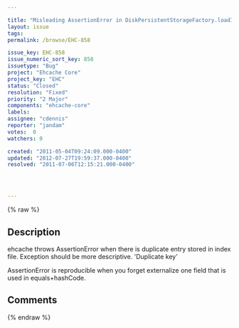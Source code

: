 ```yaml
---

title: "Misleading AssertionError in DiskPersistentStorageFactory.loadIndex"
layout: issue
tags: 
permalink: /browse/EHC-858

issue_key: EHC-858
issue_numeric_sort_key: 858
issuetype: "Bug"
project: "Ehcache Core"
project_key: "EHC"
status: "Closed"
resolution: "Fixed"
priority: "2 Major"
components: "ehcache-core"
labels: 
assignee: "cdennis"
reporter: "jandam"
votes:  0
watchers: 0

created: "2011-05-04T09:24:09.000-0400"
updated: "2012-07-27T19:59:37.000-0400"
resolved: "2011-07-06T12:15:21.000-0400"




---
```


{% raw %}

## Description

<div markdown="1" class="description">

ehcache throws AssertionError when there is duplicate entry stored in index file. Exception should be more descriptive. 'Duplicate key'

AssertionError is reproducible when you forget externalize one field that is used in equals+hashCode.


</div>

## Comments



{% endraw %}
